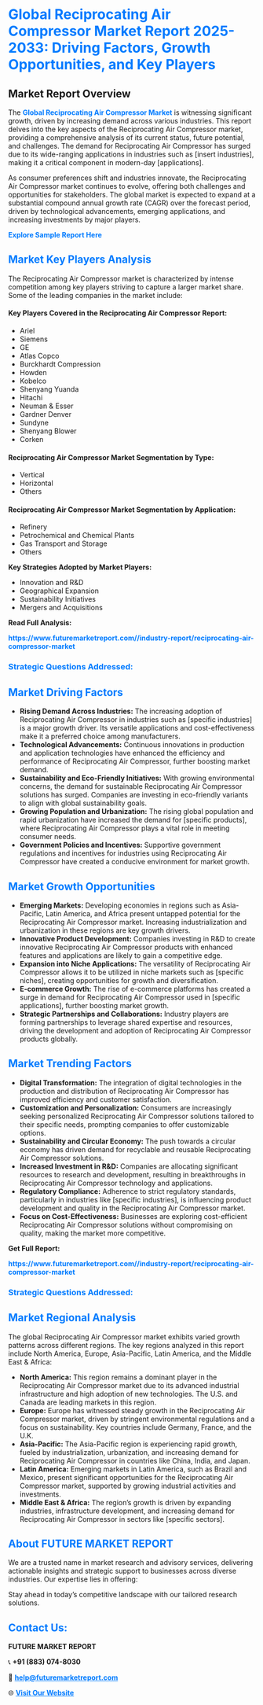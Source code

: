 <h1 style="color: #007BFF;">Global Reciprocating Air Compressor Market Report 2025-2033: Driving Factors, Growth Opportunities, and Key Players</h1>

<section id="overview">
<h2>Market Report Overview</h2>
<p>The <a href="https://www.futuremarketreport.com//industry-report/reciprocating-air-compressor-market" style="color: #007BFF; text-decoration: none;"><strong>Global Reciprocating Air Compressor Market</strong></a> is witnessing significant growth, driven by increasing demand across various industries. This report delves into the key aspects of the Reciprocating Air Compressor market, providing a comprehensive analysis of its current status, future potential, and challenges. The demand for Reciprocating Air Compressor has surged due to its wide-ranging applications in industries such as [insert industries], making it a critical component in modern-day [applications].</p>
<p>As consumer preferences shift and industries innovate, the Reciprocating Air Compressor market continues to evolve, offering both challenges and opportunities for stakeholders. The global market is expected to expand at a substantial compound annual growth rate (CAGR) over the forecast period, driven by technological advancements, emerging applications, and increasing investments by major players.</p>
</section>

<section id="overview">
<p><a href="https://www.futuremarketreport.com//request-sample/reportId=61303" style="color: #007BFF; text-decoration: none;"><strong>Explore Sample Report Here</strong></a></p>
</section>

<section id="key-players">
<h2 style="color: #007BFF;">Market Key Players Analysis</h2>
<p>The Reciprocating Air Compressor market is characterized by intense competition among key players striving to capture a larger market share. Some of the leading companies in the market include:</p>
<h4>Key Players Covered in the Reciprocating Air Compressor Report:</h4>
<ul><li>Ariel</li><li>Siemens</li><li>GE</li><li>Atlas Copco</li><li>Burckhardt Compression</li><li>Howden</li><li>Kobelco</li><li>Shenyang Yuanda</li><li>Hitachi</li><li>Neuman &amp; Esser</li><li>Gardner Denver</li><li>Sundyne</li><li>Shenyang Blower</li><li>Corken</li></ul>
<h4>Reciprocating Air Compressor Market Segmentation by Type:</h4>
<ul><li>Vertical</li><li>Horizontal</li><li>Others</li></ul>

<h4>Reciprocating Air Compressor Market Segmentation by Application:</h4>
<ul><li>Refinery</li><li>Petrochemical and Chemical Plants</li><li>Gas Transport and Storage</li><li>Others</li></ul>
<p><strong>Key Strategies Adopted by Market Players:</strong></p>
<ul>
<li>Innovation and R&D</li>
<li>Geographical Expansion</li>
<li>Sustainability Initiatives</li>
<li>Mergers and Acquisitions</li>
</ul>
</section>

<section>
<p><strong>Read Full Analysis: </strong></p><a href="https://www.futuremarketreport.com//industry-report/reciprocating-air-compressor-market" style="color: #007BFF; text-decoration: none;"><strong>https://www.futuremarketreport.com//industry-report/reciprocating-air-compressor-market</strong></a>
<h3 style="color: #007BFF;">Strategic Questions Addressed:</h3>
</section>

<section id="driving-factors">
<h2 style="color: #007BFF;">Market Driving Factors</h2>
<ul>
<li><strong>Rising Demand Across Industries:</strong> The increasing adoption of Reciprocating Air Compressor in industries such as [specific industries] is a major growth driver. Its versatile applications and cost-effectiveness make it a preferred choice among manufacturers.</li>
<li><strong>Technological Advancements:</strong> Continuous innovations in production and application technologies have enhanced the efficiency and performance of Reciprocating Air Compressor, further boosting market demand.</li>
<li><strong>Sustainability and Eco-Friendly Initiatives:</strong> With growing environmental concerns, the demand for sustainable Reciprocating Air Compressor solutions has surged. Companies are investing in eco-friendly variants to align with global sustainability goals.</li>
<li><strong>Growing Population and Urbanization:</strong> The rising global population and rapid urbanization have increased the demand for [specific products], where Reciprocating Air Compressor plays a vital role in meeting consumer needs.</li>
<li><strong>Government Policies and Incentives:</strong> Supportive government regulations and incentives for industries using Reciprocating Air Compressor have created a conducive environment for market growth.</li>
</ul>
</section>

<section id="growth-opportunities">
<h2 style="color: #007BFF;">Market Growth Opportunities</h2>
<ul>
<li><strong>Emerging Markets:</strong> Developing economies in regions such as Asia-Pacific, Latin America, and Africa present untapped potential for the Reciprocating Air Compressor market. Increasing industrialization and urbanization in these regions are key growth drivers.</li>
<li><strong>Innovative Product Development:</strong> Companies investing in R&D to create innovative Reciprocating Air Compressor products with enhanced features and applications are likely to gain a competitive edge.</li>
<li><strong>Expansion into Niche Applications:</strong> The versatility of Reciprocating Air Compressor allows it to be utilized in niche markets such as [specific niches], creating opportunities for growth and diversification.</li>
<li><strong>E-commerce Growth:</strong> The rise of e-commerce platforms has created a surge in demand for Reciprocating Air Compressor used in [specific applications], further boosting market growth.</li>
<li><strong>Strategic Partnerships and Collaborations:</strong> Industry players are forming partnerships to leverage shared expertise and resources, driving the development and adoption of Reciprocating Air Compressor products globally.</li>
</ul>
</section>

<section id="trending-factors">
<h2 style="color: #007BFF;">Market Trending Factors</h2>
<ul>
<li><strong>Digital Transformation:</strong> The integration of digital technologies in the production and distribution of Reciprocating Air Compressor has improved efficiency and customer satisfaction.</li>
<li><strong>Customization and Personalization:</strong> Consumers are increasingly seeking personalized Reciprocating Air Compressor solutions tailored to their specific needs, prompting companies to offer customizable options.</li>
<li><strong>Sustainability and Circular Economy:</strong> The push towards a circular economy has driven demand for recyclable and reusable Reciprocating Air Compressor solutions.</li>
<li><strong>Increased Investment in R&D:</strong> Companies are allocating significant resources to research and development, resulting in breakthroughs in Reciprocating Air Compressor technology and applications.</li>
<li><strong>Regulatory Compliance:</strong> Adherence to strict regulatory standards, particularly in industries like [specific industries], is influencing product development and quality in the Reciprocating Air Compressor market.</li>
<li><strong>Focus on Cost-Effectiveness:</strong> Businesses are exploring cost-efficient Reciprocating Air Compressor solutions without compromising on quality, making the market more competitive.</li>
</ul>
</section>

<section>
<p><strong>Get Full Report: </strong></p><a href="https://www.futuremarketreport.com//industry-report/reciprocating-air-compressor-market" style="color: #007BFF; text-decoration: none;"><strong>https://www.futuremarketreport.com//industry-report/reciprocating-air-compressor-market</strong></a>
<h3 style="color: #007BFF;">Strategic Questions Addressed:</h3>
</section>


<section id="regional-analysis">
<h2 style="color: #007BFF;">Market Regional Analysis</h2>
<p>The global Reciprocating Air Compressor market exhibits varied growth patterns across different regions. The key regions analyzed in this report include North America, Europe, Asia-Pacific, Latin America, and the Middle East & Africa:</p>
<ul>
<li><strong>North America:</strong> This region remains a dominant player in the Reciprocating Air Compressor market due to its advanced industrial infrastructure and high adoption of new technologies. The U.S. and Canada are leading markets in this region.</li>
<li><strong>Europe:</strong> Europe has witnessed steady growth in the Reciprocating Air Compressor market, driven by stringent environmental regulations and a focus on sustainability. Key countries include Germany, France, and the U.K.</li>
<li><strong>Asia-Pacific:</strong> The Asia-Pacific region is experiencing rapid growth, fueled by industrialization, urbanization, and increasing demand for Reciprocating Air Compressor in countries like China, India, and Japan.</li>
<li><strong>Latin America:</strong> Emerging markets in Latin America, such as Brazil and Mexico, present significant opportunities for the Reciprocating Air Compressor market, supported by growing industrial activities and investments.</li>
<li><strong>Middle East & Africa:</strong> The region’s growth is driven by expanding industries, infrastructure development, and increasing demand for Reciprocating Air Compressor in sectors like [specific sectors].</li>
</ul>
</section>

<footer>
<h2 style="color: #007BFF;">About FUTURE MARKET REPORT</h2>
<p>We are a trusted name in market research and advisory services, delivering actionable insights and strategic support to businesses across diverse industries. Our expertise lies in offering:</p>

<p>Stay ahead in today’s competitive landscape with our tailored research solutions.</p>

<h2 style="color: #007BFF;">Contact Us:</h2>
<p><strong>FUTURE MARKET REPORT</strong></p>
<p>📞 <strong>+91 (883) 074-8030</strong></p>
<p>📧 <strong><a href="mailto:help@futuremarketreport.com" style="color: #007BFF;">help@futuremarketreport.com</a></strong></p>
<p>🌐 <strong><a href="https://www.futuremarketreport.com/" style="color: #007BFF;">Visit Our Website</a></strong></p>
</footer>